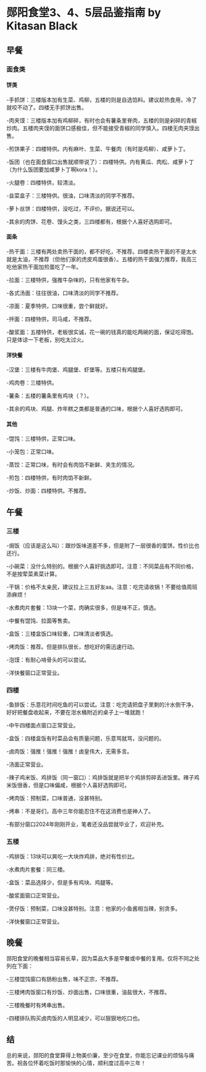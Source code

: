 # 郧阳食堂3、4、5层品鉴指南     by Kitasan Black

## 早餐

### 面食类

#### 饼类
 
 -手抓饼：三楼版本加有生菜、鸡柳，五楼的则是自选馅料。建议趁热食用，冷了就咬不动了。四楼无手抓饼出售。
 
 -肉夹馍：三楼版本加有鸡柳碎，有时也会有薯条里脊肉，五楼的则是剁碎的青椒炒肉。五楼肉夹馍的面饼口感极佳，但不能接受青椒的同学慎入。四楼无肉夹馍出售。  
 
 -煎饼果子：四楼特供。内有麻叶、生菜、午餐肉（有时是鸡柳）、咸萝卜丁。
 
 -饭团（也在面食窗口出售就顺带说了）：四楼特供。内有黄瓜、肉松、咸萝卜丁（为什么饭团要加咸萝卜丁啊kora！）。
 
 -火腿卷：四楼特供，较清淡。
 
 -韭菜盒子：三楼特供。很油，口味清淡的同学不推荐。
 
 -萝卜丝饼：四楼特供，没吃过，不评价。据说还可以。
 
 -其余的肉饼、花卷、馒头之类，三四楼都有，根据个人喜好选购即可。
 
 #### 面条
 
 -热干面：三楼有两处卖热干面的，都不好吃，不推荐。四楼卖热干面的不是太水就是太油，不推荐（但他们家的虎皮鸡蛋很香）。五楼的热干面强力推荐，我高三吃他家热干面加煎蛋吃了一年。
 
 -拉面：三楼特供，强推牛杂味的，只有他家有牛杂。
 
 -各式汤面：往往很油，口味清淡的同学不推荐。
 
 -凉面：夏季特供，口味很重，尝个鲜就好。
 
 -拌面：四楼特供，司马咸，不推荐。
 
 -酸浆面：五楼特供，老板很实诚，花一碗的钱真的能吃两碗的面，保证吃得饱。只是体谅一下老板，别吃太过火。
 
 #### 洋快餐
 
 -汉堡：三楼有牛肉堡、鸡腿堡、虾堡等。五楼只有鸡腿堡。
 
 -鸡肉卷：三楼特供。
 
 -薯条：五楼的薯条里有鸡块（？）。
 
 -其余的鸡块、鸡腿、炸年糕之类都是普通的口味，根据个人喜好选购即可。
 
 #### 其他
 
 -馄饨：三楼特供，正常口味。
 
 -小笼包：正常口味。
 
 -蒸饺：正常口味，有时会有肉馅不新鲜、夹生的情况。
 
 -煎包：四楼特供，有时肉馅不新鲜。
 
 -炒饭、炒面：四楼特供。不推荐。
 
 ## 午餐
 
 ### 三楼
 
 -焗饭（应该是这么叫）：跟炒饭味道差不多，但是附了一层很香的蛋饼。性价比也还行。
 
 -小碗菜：没什么特别的。根据个人喜好挑选即可。注意：不同菜品有不同价格，不是按荤菜素菜计算。
 
 -干锅：价格不太亲民，建议拉上三五好友aa。注意：吃完请收锅！不要给值周班添麻烦！
 
 -水煮肉片套餐：13块一个菜，肉确实很多，但是味不正，慎选。
 
 -中餐有馄饨、拉面等售卖。
 
 -盒饭：三楼盒饭口味较重，口味清淡者慎选。
 
 -烤肉饭：推荐。但是排队很长，想吃好的需迅速行动。
 
 -泡馍：有耐心啃骨头的可以尝试。
 
 -洋快餐窗口正常营业。
 
 ### 四楼
 
 -鱼排饭：乐意花时间吃鱼的可以尝试。注意：吃完请把盘子里剩的汁水倒干净，好好把餐盘收起来，不要在泔水桶附近的桌子上一堆就跑！
 
 -中午四楼面点窗口正常营业。
 
 -盒饭：四楼盒饭有时菜品会有质量问题，乐意骂就骂，没问题的。
 
 -卤肉饭：强推！强推！强推！卤皇伟大，无需多言。
 
 -汤面正常营业。
 
 -辣子鸡米饭、鸡排饭（同一窗口）：鸡排饭就是把半个鸡排剪碎丢进饭里。辣子鸡米饭很香，但是口味偏咸，根据个人喜好选购即可。
 
 -烤肉饭：预制菜，口味普通，没甚特别。
 
 -烤串：不是哥们，高中三年你能忍住不在这消费也是神人了。
 
 -有部分窗口2024年刚刚开业，笔者还没品尝就毕业了，欢迎补充。
 
 ### 五楼
 
 -鸡排饭：13块可以爽吃一大块炸鸡排，绝对有性价比。
 
 -水煮肉片套餐：同三楼。
 
 -盒饭：菜品选择少，但是多有鸡块、鸡腿等。
 
 -酸浆面窗口正常营业。
 
 -煲仔饭：预制菜，口味没甚特别。注意：他家的小鱼酱相当辣，别贪多。
 
 -洋快餐窗口正常营业。
 
 ## 晚餐
 
 郧阳食堂的晚餐相当容易长草，因为菜品大多是早餐或中餐的复用。仅将不同之处列在下面：
 
 -三楼馄饨窗口有肠粉出售，味不正宗，不推荐。
 
 -三楼烤肉饭窗口有炒饭、炒面出售，口味很重，油盐很大，不推荐。
 
 -三楼晚餐时有烤串出售。
 
 -四楼排队购买卤肉饭的人明显减少，可以狠狠地吃口也。
 
 ## 结
 
 总的来说，郧阳的食堂算得上物美价廉，至少在食堂，你能忘记课业的烦恼与痛苦。祝各位怀着吃饭时那愉快的心情，顺利度过高中三年！
